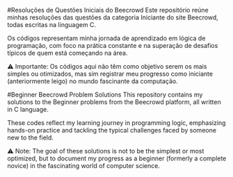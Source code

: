 #Resoluções de Questões Iniciais do Beecrowd
Este repositório reúne minhas resoluções das questões da categoria Iniciante do site Beecrowd, todas escritas na linguagem C.

Os códigos representam minha jornada de aprendizado em lógica de programação, com foco na prática constante e na superação de desafios típicos de quem está começando na área.

⚠️ Importante: Os códigos aqui não têm como objetivo serem os mais simples ou otimizados, mas sim registrar meu progresso como iniciante (anteriormente leigo) no mundo fascinante da computação.

#Beginner Beecrowd Problem Solutions
This repository contains my solutions to the Beginner problems from the Beecrowd platform, all written in C language.

These codes reflect my learning journey in programming logic, emphasizing hands-on practice and tackling the typical challenges faced by someone new to the field.

⚠️ Note: The goal of these solutions is not to be the simplest or most optimized, but to document my progress as a beginner (formerly a complete novice) in the fascinating world of computer science.


